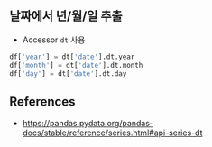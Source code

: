 
## 날짜에서 년/월/일 추출
- Accessor `dt` 사용

```python
df['year'] = dt['date'].dt.year
df['month'] = dt['date'].dt.month
df['day'] = dt['date'].dt.day
```

## References
- https://pandas.pydata.org/pandas-docs/stable/reference/series.html#api-series-dt